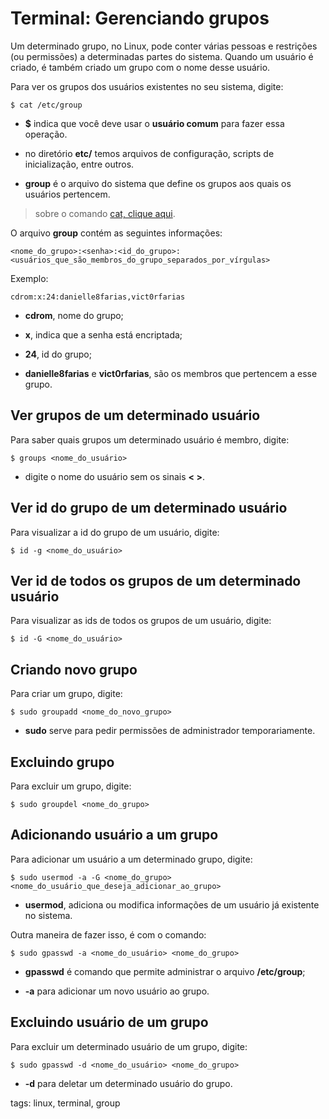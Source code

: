 # Terminal: Gerenciando grupos


Um determinado grupo, no Linux, pode conter várias pessoas e restrições (ou permissões) a determinadas partes do sistema. Quando um usuário é criado, é também criado um grupo com o nome desse usuário.

Para ver os grupos dos usuários existentes no seu sistema, digite:

```
$ cat /etc/group
```

- **$** indica que você deve usar o **usuário comum** para fazer essa operação.

- no diretório **etc/** temos arquivos de configuração, scripts de inicialização, entre outros.

- **group** é o arquivo do sistema que define os grupos aos quais os usuários pertencem.

> sobre o comando [cat, clique aqui](p0011_cat.md).

O arquivo **group** contém as seguintes informações:

```
<nome_do_grupo>:<senha>:<id_do_grupo>:<usuários_que_são_membros_do_grupo_separados_por_vírgulas>
```

Exemplo:

```
cdrom:x:24:danielle8farias,vict0rfarias
```

- **cdrom**, nome do grupo;

- **x**, indica que a senha está encriptada;

- **24**, id do grupo;

- **danielle8farias** e **vict0rfarias**, são os membros que pertencem a esse grupo.

## Ver grupos de um determinado usuário

Para saber quais grupos um determinado usuário é membro, digite:

```
$ groups <nome_do_usuário>
```

- digite o nome do usuário sem os sinais **< >**.

## Ver id do grupo de um determinado usuário

Para visualizar a id do grupo de um usuário, digite:

```
$ id -g <nome_do_usuário>
```

## Ver id de todos os grupos de um determinado usuário

Para visualizar as ids de todos os grupos de um usuário, digite:

```
$ id -G <nome_do_usuário>
```

## Criando novo grupo

Para criar um grupo, digite:

```
$ sudo groupadd <nome_do_novo_grupo>
```

- **sudo** serve para pedir permissões de administrador temporariamente.

## Excluindo grupo

Para excluir um grupo, digite:

```
$ sudo groupdel <nome_do_grupo>
```

## Adicionando usuário a um grupo

Para adicionar um usuário a um determinado grupo, digite:

```
$ sudo usermod -a -G <nome_do_grupo> <nome_do_usuário_que_deseja_adicionar_ao_grupo>
```

- **usermod**, adiciona ou modifica informações de um usuário já existente no sistema.

Outra maneira de fazer isso, é com o comando:

```
$ sudo gpasswd -a <nome_do_usuário> <nome_do_grupo>
```

- **gpasswd** é comando que permite administrar o arquivo **/etc/group**;

- **-a** para adicionar um novo usuário ao grupo.

## Excluindo usuário de um grupo

Para excluir um determinado usuário de um grupo, digite:

```
$ sudo gpasswd -d <nome_do_usuário> <nome_do_grupo>
```

- **-d** para deletar um determinado usuário do grupo.

tags: linux, terminal, group
